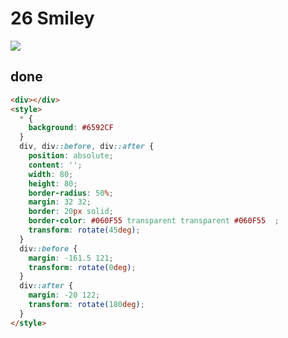 # 26 Smiley

![](https://raw.githubusercontent.com/sari3l/css_battle/main/media/16774146704240/16774152373598.png)

## done 

```html
<div></div>
<style>
  * {
    background: #6592CF
  }
  div, div::before, div::after {
    position: absolute;
    content: '';
    width: 80;
    height: 80;
    border-radius: 50%;
    margin: 32 32;
    border: 20px solid;
    border-color: #060F55 transparent transparent #060F55  ;
    transform: rotate(45deg);
  }
  div::before {
    margin: -161.5 121;
    transform: rotate(0deg);
  }
  div::after {
    margin: -20 122;
    transform: rotate(180deg);
  }
</style>
```